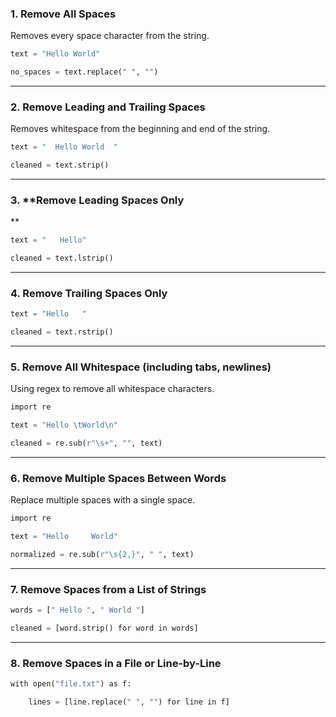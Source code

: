 ### 1. **Remove All Spaces**

Removes every space character from the string.

```python 
text = "Hello World"

no_spaces = text.replace(" ", "")
```

---

### 2. **Remove Leading and Trailing Spaces**

Removes whitespace from the beginning and end of the string.

```python 
text = "  Hello World  "

cleaned = text.strip()
```

--- 

### 3. **Remove Leading Spaces Only
**
```python 
text = "   Hello"

cleaned = text.lstrip()
```

---

### 4. Remove Trailing Spaces Only 

```python
text = "Hello   "

cleaned = text.rstrip()
```

---

### 5. **Remove All Whitespace (including tabs, newlines)**

Using regex to remove all whitespace characters.

```python 
import re

text = "Hello \tWorld\n"

cleaned = re.sub(r"\s+", "", text)
```

---

### 6. **Remove Multiple Spaces Between Words**

Replace multiple spaces with a single space.

```python 
import re

text = "Hello     World"

normalized = re.sub(r"\s{2,}", " ", text)
```

---

### 7. **Remove Spaces from a List of Strings** 

```python 
words = [" Hello ", " World "]

cleaned = [word.strip() for word in words]
```

---

### 8. **Remove Spaces in a File or Line-by-Line**

```python 
with open("file.txt") as f:

    lines = [line.replace(" ", "") for line in f]
```